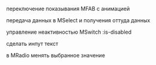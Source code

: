 переключение показывания MFAB с анимацией

передача данных в MSelect и получения оттуда данных

управление неактивностью MSwitch :is-disabled

сделать инпут текст

в MRadio менять выбранное значение
